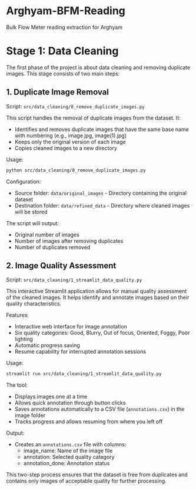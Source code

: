 # Arghyam-BFM-Reading
Bulk Flow Meter reading extraction for Arghyam

# Stage 1: Data Cleaning

The first phase of the project is about data cleaning and removing duplicate images. This stage consists of two main steps:

## 1. Duplicate Image Removal
Script: `src/data_cleaning/0_remove_duplicate_images.py`

This script handles the removal of duplicate images from the dataset. It:
- Identifies and removes duplicate images that have the same base name with numbering (e.g., image.jpg, image(1).jpg)
- Keeps only the original version of each image
- Copies cleaned images to a new directory

Usage:
```bash
python src/data_cleaning/0_remove_duplicate_images.py
```

Configuration:
- Source folder: `data/original_images` - Directory containing the original dataset
- Destination folder: `data/refined_data` - Directory where cleaned images will be stored

The script will output:
- Original number of images
- Number of images after removing duplicates
- Number of duplicates removed

## 2. Image Quality Assessment
Script: `src/data_cleaning/1_streamlit_data_quality.py`

This interactive Streamlit application allows for manual quality assessment of the cleaned images. It helps identify and annotate images based on their quality characteristics.

Features:
- Interactive web interface for image annotation
- Six quality categories: Good, Blurry, Out of focus, Oriented, Foggy, Poor lighting
- Automatic progress saving
- Resume capability for interrupted annotation sessions

Usage:
```bash
streamlit run src/data_cleaning/1_streamlit_data_quality.py
```

The tool:
- Displays images one at a time
- Allows quick annotation through button clicks
- Saves annotations automatically to a CSV file (`annotations.csv`) in the image folder
- Tracks progress and allows resuming from where you left off

Output:
- Creates an `annotations.csv` file with columns:
  - image_name: Name of the image file
  - annotation: Selected quality category
  - annotation_done: Annotation status

This two-step process ensures that the dataset is free from duplicates and contains only images of acceptable quality for further processing.


